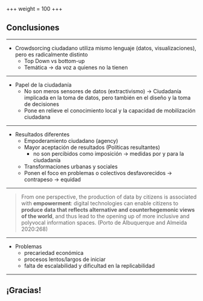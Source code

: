+++
weight = 100
+++

## Conclusiones

---

- Crowdsorcing ciudadano utiliza mismo lenguaje (datos, visualizaciones), pero es radicalmente distinto
  - Top Down vs bottom-up
  - Temática -> da voz a quienes no la tienen

---


- Papel de la ciudadanía
  - No son meros sensores de datos (extractivismo) -> Ciudadanía implicada en la toma de datos, pero también en el diseño y la toma de decisiones
  - Pone en relieve el conocimiento local y la capacidad de mobilización ciudadana

---

- Resultados diferentes
  - Empoderamiento ciudadano (agency)
  - Mayor aceptación de resultados (Políticas resultantes) 
    - no son percibidos como imposición -> medidas por y para la ciudadanía
  - Transformaciones urbanas y sociales
  - Ponen el foco en problemas o colectivos desfavorecidos -> contrapeso -> equidad

---

> From one perspective, the production of data by citizens is associated with **empowerment**: digital technologies can enable citizens to **produce data that reflects alternative and counterhegemonic views of the world**, and thus lead to the opening up of more inclusive and polyvocal information spaces. (Porto de Albuquerque and Almeida 2020:268)

---

- Problemas
  - precariedad económica
  - procesos lentos/largos de iniciar
  - falta de escalabilidad y dificultad en la replicabilidad

---

## ¡Gracias!
